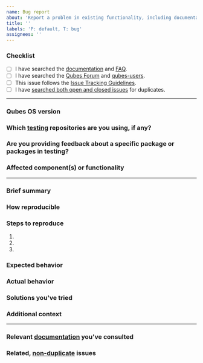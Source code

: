```yaml
---
name: Bug report
about: 'Report a problem in existing functionality, including documentation and infrastructure.'
title: ''
labels: 'P: default, T: bug'
assignees: ''
---
```


<!--(Please use this issue template. Do not delete it.)-->

### Checklist
- [ ] I have searched the [documentation](https://www.qubes-os.org/doc/) and [FAQ](https://www.qubes-os.org/faq/).
- [ ] I have searched the [Qubes Forum](https://forum.qubes-os.org/) and [qubes-users](https://www.mail-archive.com/qubes-users@googlegroups.com/).
- [ ] This issue follows the [Issue Tracking Guidelines](https://www.qubes-os.org/doc/issue-tracking/#guidelines).
- [ ] I have [searched both open and closed issues](https://www.qubes-os.org/doc/issue-tracking/#search-tips) for duplicates.

-----
### Qubes OS version
<!--(The version of Qubes OS you're using (e.g., `R4.0`), available via the
command `cat /etc/qubes-release` in a dom0 terminal.)-->



### Which [testing](https://www.qubes-os.org/doc/testing/) repositories are you using, if any?
<!--(Please be sure to specify both the names of any enabled testing repos AND
where the testing repos are enabled (i.e., dom0, template, or standalone).)-->



### Are you providing feedback about a specific package or packages in testing?
<!--(If so, please list the package(s) here and [provide feedback in
`updates-status`](https://www.qubes-os.org/doc/testing/#providing-feedback),
linking to this issue.)-->



### Affected component(s) or functionality
<!--(The component or functionality of Qubes OS that is not working as
expected.)-->




-----
### Brief summary
<!--(A clear and concise summary of the bug.)-->



### How reproducible
<!--(At what rate does the bug occur when the steps to reproduce are
performed?)-->



### Steps to reproduce
<!--(Detailed steps to reproduce the problematic behavior.)-->

1. 
2. 
3. 

### Expected behavior
<!--(A clear and concise description of what you expected to happen.)-->



### Actual behavior
<!--(What actually happened instead of what you expected to happen.)-->



### Solutions you've tried
<!--(If applicable, any solutions or workarounds you've already tried.)-->



### Additional context
<!--(Provide any additional context that might help explain your problem. Also
consider providing terminal output, logs, and screenshots.)-->



-----
### Relevant [documentation](https://www.qubes-os.org/doc/) you've consulted
<!--(Provide a list of any relevant documentation you've consulted. We do not
know what you've already read unless you tell us. If you do not list anything,
we will assume that you haven't read any relevant documentation. If you're not
aware of any relevant documentation, write "None" (or "N/A" if not
applicable).)-->



### Related, [non-duplicate](https://www.qubes-os.org/doc/issue-tracking/#new-issues-should-not-be-duplicates-of-existing-issues) issues
<!--(Provide a list of any related issues of which you're aware. Do not
describe any other unreported bugs, features, or tasks here. We do not know
which issues you've already seen unless you tell us. If there is another issue
that seems like a duplicate, and you did not mention it here, we will assume
that you were not aware of it. If you didn't find any related issues, write
"None found.")-->




